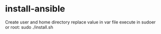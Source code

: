 # install-ansible
Create user and home directory
replace value in var file
execute in sudoer or root:
sudo ./install.sh
